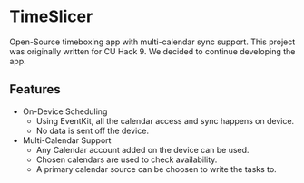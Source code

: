 # TimeSlicer

Open-Source timeboxing app with multi-calendar sync support. This project was 
originally written for CU Hack 9. We decided to continue developing the app.

## Features

* On-Device Scheduling
	* Using EventKit, all the calendar access and sync happens on device.
	* No data is sent off the device.
* Multi-Calendar Support
	* Any Calendar account added on the device can be used.
	* Chosen calendars are used to check availability.
	* A primary calendar source can be choosen to write the tasks to.

